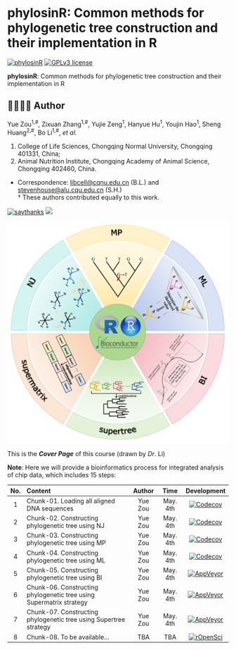# phylosinR: Common methods for phylogenetic tree construction and their implementation in R # 

[![phylosinR](https://img.shields.io/badge/array2biology-black?style=for-the-badge&logo=icq&logolColor=42F425)](https://github.com/libcell/array2biology) 
[![GPLv3 license](https://img.shields.io/badge/License-GPLv3-red.svg)](http://perso.crans.org/besson/LICENSE.html)

**phylosinR**: Common methods for phylogenetic tree construction and their implementation in R

## 👩‍🏫👨‍🏫 Author 

Yue Zou<sup>1,#</sup>, Zixuan Zhang<sup>1,#</sup>, Yujie Zeng<sup>1</sup>, Hanyue Hu<sup>1</sup>, Youjin Hao<sup>1</sup>, Sheng Huang<sup>2,#</sup>, Bo Li<sup>1,#</sup>, *et al.*

1) College of Life Sciences, Chongqing Normal University, Chongqing 401331, China;
2) Animal Nutrition Institute, Chongqing Academy of Animal Science, Chongqing 402460, China. 

*	Correspondence: libcell@cqnu.edu.cn (B.L.) and stevenhouse@alu.cqu.edu.cn (S.H.)
<br>†	These authors contributed equally to this work.

[![saythanks](https://img.shields.io/badge/say-thanks-ff69b4.svg)](https://libcell.github.io)
[![](https://img.shields.io/badge/follow%20me%20on-WeChat-green.svg)](https://libcell.github.io)

<img src = "image/Graphical_abstract.png" width = "800" align = "middle"> 

This is the ***Cover Page*** of this course (drawn by *Dr*. Li)

**Note**: Here we will provide a bioinformatics process for integrated analysis of chip data, which includes 15 steps: 

| No. | Content | Author | Time | Development |
| :----: | :---- | :----: | :----: | :----: |
| 1 | Chunk-01. Loading all aligned DNA sequences | Yue Zou | May. 4th | [![Codecov](https://codecov.io/github/ropensci/drake/coverage.svg?branch=master)](https://codecov.io/github/ropensci/drake?branch=master) |
| 2 | Chunk-02. Constructing phylogenetic tree using NJ | Yue Zou | May. 4th | [![Codecov](https://codecov.io/github/ropensci/drake/coverage.svg?branch=master)](https://codecov.io/github/ropensci/drake?branch=master) |
| 3 | Chunk-03. Constructing phylogenetic tree using MP | Yue Zou | May. 4th | [![Codecov](https://codecov.io/github/ropensci/drake/coverage.svg?branch=master)](https://codecov.io/github/ropensci/drake?branch=master) |
| 4 | Chunk-04. Constructing phylogenetic tree using ML | Yue Zou | May. 4th | [![Codecov](https://codecov.io/github/ropensci/drake/coverage.svg?branch=master)](https://codecov.io/github/ropensci/drake?branch=master) |
| 5 | Chunk-05. Constructing phylogenetic tree using BI | Yue Zou | May. 4th | [![AppVeyor](https://ci.appveyor.com/api/projects/status/4ypc9xnmqt70j94e?svg=true)](https://ci.appveyor.com/project/ropensci/drake) |
| 6 | Chunk-06. Constructing phylogenetic tree using Supermatrix strategy | Yue Zou | May. 4th | [![AppVeyor](https://ci.appveyor.com/api/projects/status/4ypc9xnmqt70j94e?svg=true)](https://ci.appveyor.com/project/ropensci/drake) |
| 7 | Chunk-07. Constructing phylogenetic tree using Supertree strategy | Yue Zou | May. 4th | [![AppVeyor](https://ci.appveyor.com/api/projects/status/4ypc9xnmqt70j94e?svg=true)](https://ci.appveyor.com/project/ropensci/drake) |
| 8 | Chunk-08. To be available... | TBA | TBA | [![rOpenSci](https://badges.ropensci.org/156_status.svg)](https://github.com/ropensci/onboarding/issues/156) |
